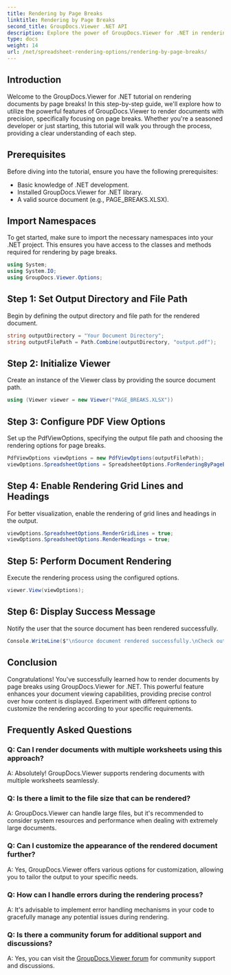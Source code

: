 ```yaml
---
title: Rendering by Page Breaks
linktitle: Rendering by Page Breaks
second_title: GroupDocs.Viewer .NET API
description: Explore the power of GroupDocs.Viewer for .NET in rendering documents with precision. Follow our step-by-step tutorial for rendering by page breaks.
type: docs
weight: 14
url: /net/spreadsheet-rendering-options/rendering-by-page-breaks/
---
```

## Introduction
Welcome to the GroupDocs.Viewer for .NET tutorial on rendering documents by page breaks! In this step-by-step guide, we'll explore how to utilize the powerful features of GroupDocs.Viewer to render documents with precision, specifically focusing on page breaks. Whether you're a seasoned developer or just starting, this tutorial will walk you through the process, providing a clear understanding of each step.
## Prerequisites
Before diving into the tutorial, ensure you have the following prerequisites:
- Basic knowledge of .NET development.
- Installed GroupDocs.Viewer for .NET library.
- A valid source document (e.g., PAGE_BREAKS.XLSX).
## Import Namespaces
To get started, make sure to import the necessary namespaces into your .NET project. This ensures you have access to the classes and methods required for rendering by page breaks.
```csharp
using System;
using System.IO;
using GroupDocs.Viewer.Options;
```
## Step 1: Set Output Directory and File Path
Begin by defining the output directory and file path for the rendered document.
```csharp
string outputDirectory = "Your Document Directory";
string outputFilePath = Path.Combine(outputDirectory, "output.pdf");
```
## Step 2: Initialize Viewer
Create an instance of the Viewer class by providing the source document path.
```csharp
using (Viewer viewer = new Viewer("PAGE_BREAKS.XLSX"))
```
## Step 3: Configure PDF View Options
Set up the PdfViewOptions, specifying the output file path and choosing the rendering options for page breaks.
```csharp
PdfViewOptions viewOptions = new PdfViewOptions(outputFilePath);
viewOptions.SpreadsheetOptions = SpreadsheetOptions.ForRenderingByPageBreaks();
```
## Step 4: Enable Rendering Grid Lines and Headings
For better visualization, enable the rendering of grid lines and headings in the output.
```csharp
viewOptions.SpreadsheetOptions.RenderGridLines = true;
viewOptions.SpreadsheetOptions.RenderHeadings = true;
```
## Step 5: Perform Document Rendering
Execute the rendering process using the configured options.
```csharp
viewer.View(viewOptions);
```
## Step 6: Display Success Message
Notify the user that the source document has been rendered successfully.
```csharp
Console.WriteLine($"\nSource document rendered successfully.\nCheck output in {outputDirectory}.");
```
## Conclusion
Congratulations! You've successfully learned how to render documents by page breaks using GroupDocs.Viewer for .NET. This powerful feature enhances your document viewing capabilities, providing precise control over how content is displayed. Experiment with different options to customize the rendering according to your specific requirements.
## Frequently Asked Questions
### Q: Can I render documents with multiple worksheets using this approach?
A: Absolutely! GroupDocs.Viewer supports rendering documents with multiple worksheets seamlessly.
### Q: Is there a limit to the file size that can be rendered?
A: GroupDocs.Viewer can handle large files, but it's recommended to consider system resources and performance when dealing with extremely large documents.
### Q: Can I customize the appearance of the rendered document further?
A: Yes, GroupDocs.Viewer offers various options for customization, allowing you to tailor the output to your specific needs.
### Q: How can I handle errors during the rendering process?
A: It's advisable to implement error handling mechanisms in your code to gracefully manage any potential issues during rendering.
### Q: Is there a community forum for additional support and discussions?
A: Yes, you can visit the [GroupDocs.Viewer forum](https://forum.groupdocs.com/c/viewer/9) for community support and discussions.
